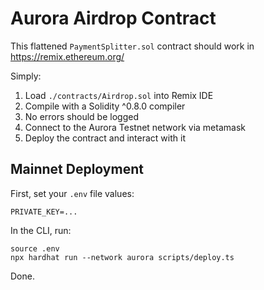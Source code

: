 # Aurora Airdrop Contract

This flattened `PaymentSplitter.sol` contract should work in https://remix.ethereum.org/

Simply:

1. Load `./contracts/Airdrop.sol` into Remix IDE
2. Compile with a Solidity ^0.8.0 compiler
3. No errors should be logged
4. Connect to the Aurora Testnet network via metamask
5. Deploy the contract and interact with it

## Mainnet Deployment

First, set your `.env` file values:

```
PRIVATE_KEY=...
```

In the CLI, run:

```
source .env
npx hardhat run --network aurora scripts/deploy.ts
```

Done.
